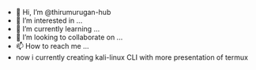 - 👋 Hi, I’m @thirumurugan-hub
- 👀 I’m interested in ...
- 🌱 I’m currently learning ...
- 💞️ I’m looking to collaborate on ...
- 📫 How to reach me ...
- now i currently creating kali-linux CLI with more presentation of termux
<!---
thirumurugan-hub/thirumurugan-hub is a ✨ special ✨ repository because its `README.md` (this file) appears on your GitHub profile.
You can click the Preview link to take a look at your changes.
--->
